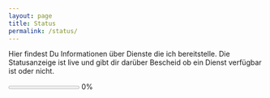 ```yaml
---
layout: page
title: Status
permalink: /status/
---
```


Hier findest Du Informationen über Dienste die ich bereitstelle. Die Statusanzeige ist live und gibt dir darüber Bescheid ob ein Dienst verfügbar ist oder nicht.

<div class="progress-bar-wrapper">    
  <progress id="progressbar" value="0" max="100"></progress>
  <span class="progress-value">0%</span>
</div>

<div id="load-wrapper"><div></div></div>
